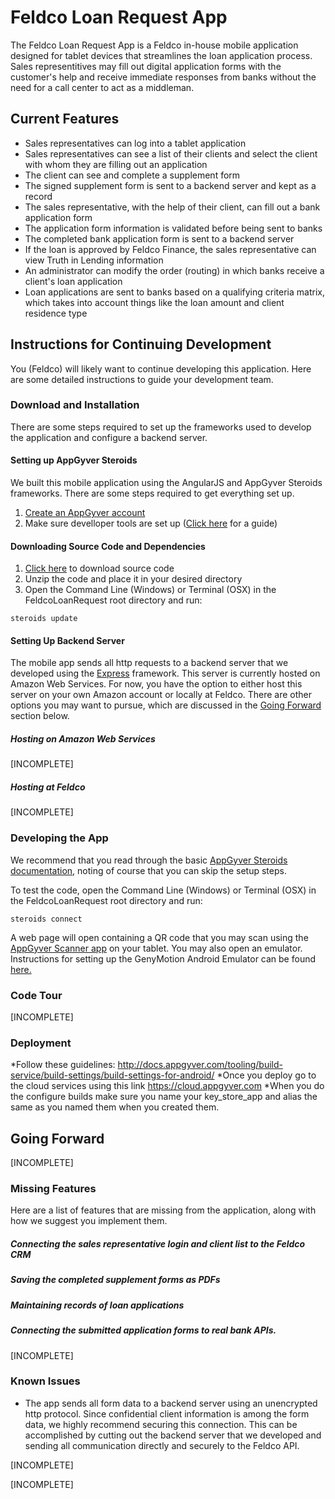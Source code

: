 # Feldco Loan Request App

The Feldco Loan Request App is a Feldco in-house mobile application designed for tablet devices that streamlines the loan application process. Sales representitives may fill out digital application forms with the customer's help and receive immediate responses from banks without the need for a call center to act as a middleman.

## Current Features

* Sales representatives can log into a tablet application
* Sales representatives can see a list of their clients and select the client with whom they are filling out an application
* The client can see and complete a supplement form
* The signed supplement form is sent to a backend server and kept as a record
* The sales representative, with the help of their client, can fill out a bank application form
* The application form information is validated before being sent to banks
* The completed bank application form is sent to a backend server
* If the loan is approved by Feldco Finance, the sales representative can view Truth in Lending information
* An administrator can modify the order (routing) in which banks receive a client's loan application
* Loan applications are sent to banks based on a qualifying criteria matrix, which takes into account things like the loan amount and client residence type

## Instructions for Continuing Development

You (Feldco) will likely want to continue developing this application. Here are some detailed instructions to guide your development team.

### Download and Installation

There are some steps required to set up the frameworks used to develop the application and configure a backend server.

#### Setting up AppGyver Steroids

We built this mobile application using the AngularJS and AppGyver Steroids frameworks. There are some steps required to get everything set up.

1. [Create an AppGyver account](http://www.appgyver.com/steroids_sign_up)
2. Make sure develloper tools are set up ([Click here](https://academy.appgyver.com/installwizard/steps#/home) for a guide)

#### Downloading Source Code and Dependencies

1. [Click here](https://github.com/eecs394-spr15/FeldcoLoanRequest/archive/master.zip) to download source code
2. Unzip the code and place it in your desired directory
3. Open the Command Line (Windows) or Terminal (OSX) in the FeldcoLoanRequest root directory and run:
```
steroids update
```

#### Setting Up Backend Server

The mobile app sends all http requests to a backend server that we developed using the [Express](http://expressjs.com/) framework. This server is currently hosted on Amazon Web Services. For now, you have the option to either host this server on your own Amazon account or locally at Feldco. There are other options you may want to pursue, which are discussed in the [Going Forward](https://github.com/eecs394-spr15/FeldcoLoanRequest#going-forward) section below.

##### Hosting on Amazon Web Services

[INCOMPLETE]

##### Hosting at Feldco

[INCOMPLETE]

### Developing the App

We recommend that you read through the basic [AppGyver Steroids documentation](http://docs.appgyver.com/supersonic/tutorial/first-mile/#overview), noting of course that you can skip the setup steps.

To test the code, open the Command Line (Windows) or Terminal (OSX) in the FeldcoLoanRequest root directory and run:
```
steroids connect
```
A web page will open containing a QR code that you may scan using the [AppGyver Scanner app](https://play.google.com/store/apps/details?id=com.appgyver.freshandroid&hl=en) on your tablet. You may also open an emulator. Instructions for setting up the GenyMotion Android Emulator can be found [here.](http://docs.appgyver.com/tooling/cli/emulators/genymotion/)

### Code Tour

[INCOMPLETE]

### Deployment

*Follow these guidelines: http://docs.appgyver.com/tooling/build-service/build-settings/build-settings-for-android/
*Once you deploy go to the cloud services using this link https://cloud.appgyver.com
*When you do the configure builds make sure you name your key_store_app and alias the same as you named them when you created them.
## Going Forward

[INCOMPLETE]

### Missing Features

Here are a list of features that are missing from the application, along with how we suggest you implement them.

##### Connecting the sales representative login and client list to the Feldco CRM

##### Saving the completed supplement forms as PDFs

##### Maintaining records of loan applications

##### Connecting the submitted application forms to real bank APIs.

[INCOMPLETE]

### Known Issues

* The app sends all form data to a backend server using an unencrypted http protocol. Since confidential client information is among the form data, we highly recommend securing this connection. This can be accomplished by cutting out the backend server that we developed and sending all communication directly and securely to the Feldco API.

[INCOMPLETE]

[INCOMPLETE]
